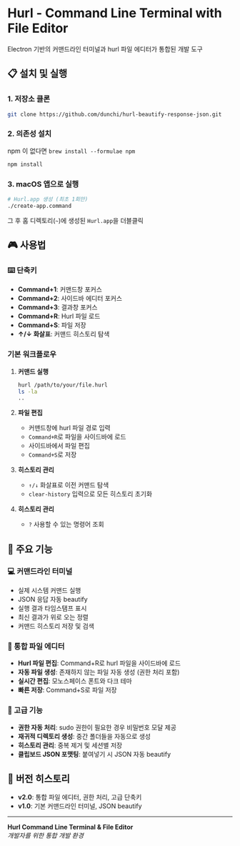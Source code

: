 # Hurl - Command Line Terminal with File Editor

Electron 기반의 커맨드라인 터미널과 hurl 파일 에디터가 통합된 개발 도구

## 📋 설치 및 실행

### 1. 저장소 클론
```bash
git clone https://github.com/dunchi/hurl-beautify-response-json.git
```

### 2. 의존성 설치
npm 이 없다면
```brew install --formulae npm```

```bash
npm install
```

### 3. macOS 앱으로 실행

```bash
# Hurl.app 생성 (최초 1회만)
./create-app.command
```
그 후 홈 디렉토리(`~`)에 생성된 `Hurl.app`을 더블클릭

## 🎮 사용법

### ⌨️ 단축키
- **Command+1**: 커맨드창 포커스
- **Command+2**: 사이드바 에디터 포커스  
- **Command+3**: 결과창 포커스
- **Command+R**: Hurl 파일 로드
- **Command+S**: 파일 저장
- **↑/↓ 화살표**: 커맨드 히스토리 탐색

### 기본 워크플로우

1. **커맨드 실행**
   ```bash
   hurl /path/to/your/file.hurl
   ls -la
   ..
   ```
   
2. **파일 편집**
   - 커맨드창에 hurl 파일 경로 입력
   - `Command+R`로 파일을 사이드바에 로드
   - 사이드바에서 파일 편집
   - `Command+S`로 저장

3. **히스토리 관리**
   - `↑/↓` 화살표로 이전 커맨드 탐색
   - `clear-history` 입력으로 모든 히스토리 초기화
  
4. **히스토리 관리**
   - `?` 사용할 수 있는 명령어 조회

## 🚀 주요 기능

### 💻 커맨드라인 터미널
- 실제 시스템 커맨드 실행
- JSON 응답 자동 beautify
- 실행 결과 타임스탬프 표시
- 최신 결과가 위로 오는 정렬
- 커맨드 히스토리 저장 및 검색

### 📝 통합 파일 에디터
- **Hurl 파일 편집**: Command+R로 hurl 파일을 사이드바에 로드
- **자동 파일 생성**: 존재하지 않는 파일 자동 생성 (권한 처리 포함)
- **실시간 편집**: 모노스페이스 폰트와 다크 테마
- **빠른 저장**: Command+S로 파일 저장

### 🔧 고급 기능
- **권한 자동 처리**: sudo 권한이 필요한 경우 비밀번호 모달 제공
- **재귀적 디렉토리 생성**: 중간 폴더들을 자동으로 생성
- **히스토리 관리**: 중복 제거 및 세션별 저장
- **클립보드 JSON 포맷팅**: 붙여넣기 시 JSON 자동 beautify

## 📝 버전 히스토리

- **v2.0**: 통합 파일 에디터, 권한 처리, 고급 단축키
- **v1.0**: 기본 커맨드라인 터미널, JSON beautify

---

**Hurl Command Line Terminal & File Editor**  
*개발자를 위한 통합 개발 환경*

